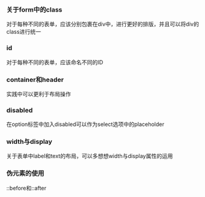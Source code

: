 ### 关于form中的class
对于每种不同的表单，应该分别包裹在div中，进行更好的排版，并且可以将div的class进行统一

### id
对于每种不同的表单，应该命名不同的ID

### container和header
实践中可以更利于布局操作

### disabled
在option标签中加入disabled可以作为select选项中的placeholder

### width与display
关于表单中label和text的布局，可以多想想width与display属性的运用

### 伪元素的使用
::before和::after